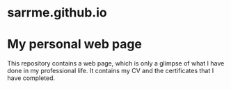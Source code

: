 # sarrme.github.io
<h1>My personal web page</h1>
<p>This repository contains a web page, which is only a glimpse of what I have done in my professional life. It contains my CV and the certificates that I have completed.</p>
